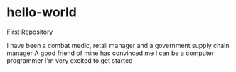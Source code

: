 # hello-world

First Repository

I have been a combat medic, retail manager and a government supply chain manager
A good friend of mine has convinced me I can be a computer programmer
I'm very excited to get started
